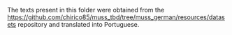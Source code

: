 The texts present in this folder were obtained from the https://github.com/chirico85/muss_tbd/tree/muss_german/resources/datasets repository and translated into Portuguese.